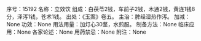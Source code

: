 序号：15192
名称：立效饮
组成：白茯苓2钱，车前子2钱，木通2钱，黄连1钱8分，泽泻1钱，苍术1钱。
出处：《玉案》卷五。
主治：脾经湿热作泻。
加减：None
功效：None
用法用量：加灯心30茎，水煎服。
制备方法：None
临床应用：None
各家论述：None
用药禁忌：None
附注：None
